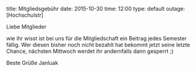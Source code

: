 title: Mitgliedsgebühr date: 2015-10-30 time: 12:00 type: default outage: [Hochschulstr]

Liebe Mitglieder

wie ihr wisst ist bei uns für die Mitgliedschaft ein Beitrag jedes Semester fällig. Wer diesen bisher noch nicht bezahlt hat bekommt jetzt seine letzte Chance, nächsten Mittwoch werdet ihr andernfalls dann gesperrt ;)

Beste Grüße
Janluak

